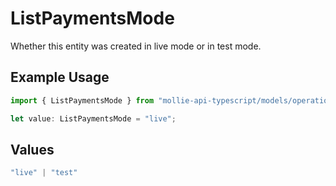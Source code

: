# ListPaymentsMode

Whether this entity was created in live mode or in test mode.

## Example Usage

```typescript
import { ListPaymentsMode } from "mollie-api-typescript/models/operations";

let value: ListPaymentsMode = "live";
```

## Values

```typescript
"live" | "test"
```